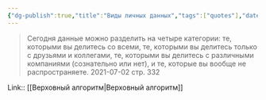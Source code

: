 ```yaml
---
{"dg-publish":true,"title":"Виды личных данных","tags":["quotes"],"date":"2021-07-02T22:05:00+04:00","permalink":"/quotes/202107022205/","dgHomeLink":false,"dgPassFrontmatter":true}
---
```



> Сегодня данные можно разделить на четыре категории: те, которыми вы делитесь со всеми, те, которыми вы делитесь только с друзьями и коллегами, те, которыми вы делитесь с различными компаниями (сознательно или нет), и те, которые вы вообще не распространяете.
	2021-07-02 стр. 332

Link:: [[Верховный алгоритм|Верховный алгоритм]]
